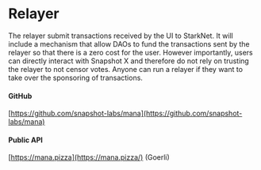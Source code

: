 # Relayer

The relayer submit transactions received by the UI to StarkNet. It will include a mechanism that allow DAOs to fund the transactions sent by the relayer so that there is a zero cost for the user. However importantly, users can directly interact with Snapshot X and therefore do not rely on trusting the relayer to not censor votes. Anyone can run a relayer if they want to take over the sponsoring of transactions.

#### GitHub

[https://github.com/snapshot-labs/mana](https://github.com/snapshot-labs/mana)

#### Public API

[https://mana.pizza](https://mana.pizza/) (Goerli)
